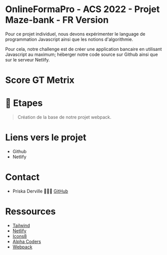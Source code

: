 # OnlineFormaPro - ACS 2022 - Projet Maze-bank - FR Version

Pour ce projet individuel, nous devons expérimenter le language de programmation Javascript ainsi que les notions d'algorithmie.

Pour cela, notre challenge est de créer une application bancaire en utilisant Javascript au maximum; héberger notre code source sur Github ainsi que sur le serveur Netlify. 

# Score GT Metrix



# 📝 Etapes

> Création de la base de notre projet webpack.



# Liens vers le projet

- Github
- Netlify 

# Contact

- Priska Derville 👩🏾‍💻  [GitHub](https://github.com/PriskaSama)

# Ressources

- [Tailwind](https://tailwindcss.com/)
- [Netlify](https://www.netlify.com/)
- [Icons8](https://icons8.com/illustrations)
- [Alpha Coders](https://alphacoders.com/)
- [Webpack](https://webpack.js.org/)
